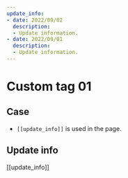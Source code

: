 ```yaml
---
update_info:
- date: 2022/09/02
  description:
  - Update information.
- date: 2022/09/01
  description:
  - Update information.
---
```

# Custom tag 01


## Case

- `[[update_info]]` is used in the page.


## Update info

[[update_info]]
